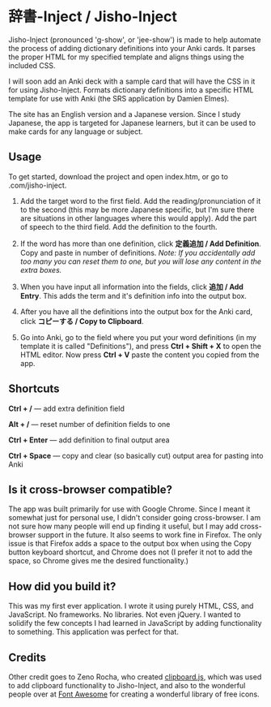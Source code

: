 # 辞書-Inject / Jisho-Inject
Jisho-Inject (pronounced 'g-show', or 'jee-show') is made to help automate the process of adding dictionary definitions into your Anki cards. It parses the proper HTML for my specified template and aligns things using the included CSS.

I will soon add an Anki deck with a sample card that will have the CSS in it for using Jisho-Inject. Formats dictionary definitions into a specific HTML template for use with Anki (the SRS application by Damien Elmes).

The site has an English version and a Japanese version. Since I study Japanese, the app is targeted for Japanese learners, but it can be used to make cards for any language or subject.

## Usage
To get started, download the project and open index.htm, or go to <website coming soon>.com/jisho-inject.
1. Add the target word to the first field. Add the reading/pronunciation of it to the second (this may be more Japanese specific, but I'm sure there are situations in other languages where this would apply). Add the part of speech to the third field. Add the definition to the fourth.

2. If the word has more than one definition, click **定義追加 / Add Definition**. Copy and paste in number of definitions.
_Note: If you accidentally add too many you can reset them to one, but you will lose any content in the extra boxes._

3. When you have input all information into the fields, click **追加 / Add Entry**. This adds the term and it's definition info into the output box.

4. After you have all the definitions into the output box for the Anki card, click **コピーする / Copy to Clipboard**.

5. Go into Anki, go to the field where you put your word definitions (in my template it is called "Definitions"), and press **Ctrl + Shift + X** to open the HTML editor. Now press **Ctrl + V** paste the content you copied from the app.

## Shortcuts
**Ctrl + /** — add extra definition field

**Alt + /** — reset number of definition fields to one

**Ctrl + Enter** — add definition to final output area

**Ctrl + Space** — copy and clear (so basically cut) output area for pasting into Anki

## Is it cross-browser compatible?
The app was built primarily for use with Google Chrome. Since I meant it somewhat just for personal use, I didn't consider going cross-browser. I am not sure how many people will end up finding it useful, but I may add cross-browser support in the future. It also seems to work fine in Firefox. The only issue is that Firefox adds a space to the output box when using the Copy button keyboard shortcut, and Chrome does not (I prefer it not to add the space, so Chrome gives me the desired functionality.)

## How did you build it?
This was my first ever application. I wrote it using purely HTML, CSS, and JavaScript. No frameworks. No libraries. Not even jQuery. I wanted to solidify the few concepts I had learned in JavaScript by adding functionality to something. This application was perfect for that.

## Credits
Other credit goes to Zeno Rocha, who created [clipboard.js](https://clipboardjs.com "clipboard.js homepage"), which was used to add clipboard functionality to Jisho-Inject, and also to the wonderful people over at [Font Awesome](http://fontawesome.io/ "Font Awesome") for creating a wonderful library of free icons.
